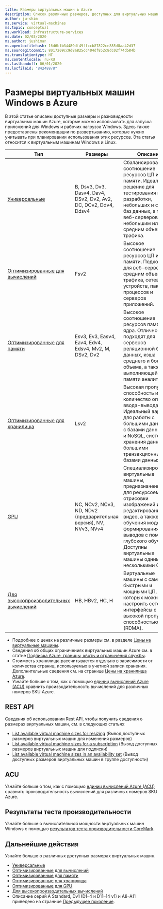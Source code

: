 ```yaml
---
title: Размеры виртуальных машин в Azure
description: Список различных размеров, доступных для виртуальных машин в Azure.
author: ju-shim
ms.service: virtual-machines
ms.topic: conceptual
ms.workload: infrastructure-services
ms.date: 02/03/2020
ms.author: jushiman
ms.openlocfilehash: 16d6bfb34489df49ffccb87822ce885d8aa42d37
ms.sourcegitcommit: 8017209cc9d8a825cc404df852c8dc02f74d584b
ms.translationtype: HT
ms.contentlocale: ru-RU
ms.lasthandoff: 06/01/2020
ms.locfileid: "84248878"
---
```

# <a name="sizes-for-windows-virtual-machines-in-azure"></a>Размеры виртуальных машин Windows в Azure

В этой статье описаны доступные размеры и разновидности виртуальных машин Azure, которые можно использовать для запуска приложений для Windows и рабочих нагрузок Windows. Здесь также предоставлены рекомендации по развертыванию, которые нужно учитывать при планировании использования этих ресурсов.  Эта статья относится к виртуальным машинам Windows и Linux.

| Тип | Размеры | Описание |
|------|-------|-------------|
| [Универсальные](../sizes-general.md) | B, Dsv3, Dv3, Dasv4, Dav4, DSv2, Dv2, Av2, DC, DCv2, Ddv4, Ddsv4 | Сбалансированное соотношение ресурсов ЦП и памяти. Идеальное решение для тестирования и разработки, небольших и средних баз данных, а также веб-серверов с небольшим или средним объемом трафика. |
| [Оптимизированные для вычислений](../sizes-compute.md) | Fsv2 | Высокое соотношение ресурсов ЦП и памяти. Подходят для веб-серверов со средним объемом трафика, сетевых устройств, пакетных процессов и серверов приложений. |
| [Оптимизированные для памяти](../sizes-memory.md) | Esv3, Ev3, Easv4, Eav4, Edv4, Edsv4, Mv2, M, DSv2, Dv2 | Высокое соотношение ресурсов памяти и ядра. Отлично подходят для серверов реляционной базы данных, кэша среднего и большого объема, а также выполняющейся в памяти аналитики. |
| [Оптимизированные для хранилища](../sizes-storage.md)  | Lsv2 | Высокая пропускная способность и количество операций ввода-вывода. Идеальный вариант для работы с большими данными, с базами данных SQL и NoSQL, системами хранения данных и большими транзакционными базами данных.  |
| [GPU](../sizes-gpu.md) | NC, NCv2, NCv3, ND, NDv2 (предварительная версия), NV, NVv3, NVv4 | Специализированные виртуальные машины, предназначенные для ресурсоемкой отрисовки изображений и редактирования видео, а также для обучения моделей и формирования выводов с помощью глубокого обучения. Доступны виртуальные машины одним или несколькими GPU. |
| [Для высокопроизводительных вычислений](../sizes-hpc.md) | HB, HBv2, HC, H | Виртуальные машины с самыми быстрыми и мощными ЦП, для которых можно настроить сетевые интерфейсы с высокой пропускной способностью (RDMA). |

- Подробнее о ценах на различные размеры см. в разделе [Цены на виртуальные машины](https://azure.microsoft.com/pricing/details/virtual-machines/#Windows).
- Сведения об общих ограничениях виртуальных машин Azure см. в статье [Подписка Azure, границы, квоты и ограничения службы](../../azure-subscription-service-limits.md).
- Стоимость хранилища рассчитывается отдельно в зависимости от количества страниц, используемых в учетной записи хранения. Дополнительные сведения см. на странице [Цены на хранилища Azure](https://azure.microsoft.com/pricing/details/storage/).
- Узнайте больше о том, как с помощью [единиц вычислений Azure (ACU)](../acu.md) сравнить производительность вычислений для различных номеров SKU Azure.

## <a name="rest-api"></a>REST API

Сведения об использовании Rest API, чтобы получить сведения о размерах виртуальных машин, см. в следующих статьях:

- [List available virtual machine sizes for resizing](https://docs.microsoft.com/rest/api/compute/virtualmachines/listavailablesizes) (Вывод доступных размеров виртуальных машин для изменения размеров)
- [List available virtual machine sizes for a subscription](https://docs.microsoft.com/rest/api/compute/resourceskus/list) (Вывод доступных размеров виртуальных машин для подписки)
- [List available virtual machine sizes in an availability set](https://docs.microsoft.com/rest/api/compute/availabilitysets/listavailablesizes) (Вывод доступных размеров виртуальных машин в группе доступности)

## <a name="acu"></a>ACU

Узнайте больше о том, как с помощью [единиц вычислений Azure (ACU)](../acu.md) сравнить производительность вычислений для различных номеров SKU Azure.

## <a name="benchmark-scores"></a>Результаты теста производительности

Узнайте больше о вычислительной мощности виртуальных машин Windows с помощью [результатов теста производительности CoreMark](compute-benchmark-scores.md).

## <a name="next-steps"></a>Дальнейшие действия

Узнайте больше о различных доступных размерах виртуальных машин.

- [Универсальные](../sizes-general.md)
- [Оптимизированные для вычислений](../sizes-compute.md)
- [Оптимизированные для памяти](../sizes-memory.md)
- [Оптимизированные для хранилища](../sizes-storage.md)
- [Оптимизированные для GPU](../sizes-gpu.md)
- [Для высокопроизводительных вычислений](../sizes-hpc.md)
- Описание серий A Standard, Dv1 (D1–4 и D11–14 v1) и A8–A11 приведено на странице [Предыдущее поколение](../sizes-previous-gen.md).
